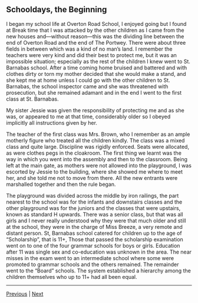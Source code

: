 ## Schooldays, the Beginning

I began my school life at Overton Road School, I enjoyed going but I found at Break time that I was attacked by the other children as I came from the new houses and—without reason—this was the dividing line between the end of Overton Road and the end of The Portwey. There were about three fields in between which was a kind of no man’s land. I remember the teachers were very kind and did their best to protect me, but it was an impossible situation; especially as the rest of the children I knew went to St. Barnabas school. After a time coming home bruised and battered and with clothes dirty or torn my mother decided that she would make a stand, and she kept me at home unless I could go with the other children to St. Barnabas, the school inspector came and she was threatened with prosecution, but she remained adamant and in the end I went to the first class at St. Barnabas.

My sister Jessie was given the responsibility of protecting me and as she was, or appeared to me at that time, considerably older so I obeyed implicitly all instructions given by her.

The teacher of the first class was Mrs. Brown, who I remember as an ample motherly figure who treated all the children kindly. The class was a mixed class and quite large. Discipline was rigidly enforced. Seats were allocated, as were clothes pegs in the cloakroom. The first thing we learnt was the way in which you went into the assembly and then to the classroom. Being left at the main gate, as mothers were not allowed into the playground, I was escorted by Jessie to the building, where she showed me where to meet her, and she told me not to move from there. All the new entrants were marshalled together and then the rule began.

The playground was divided across the middle by iron railings, the part nearest to the school was for the infants and downstairs classes and the other playground was for the juniors and the classes that were upstairs, known as standard H upwards. There was a senior class, but that was all girls and I never really understood why they were that much older and still at the school, they were in the charge of Miss Breeze, a very remote and distant person. St, Barnabas school catered for children up to the age of “Scholarship”, that is 11+, Those that passed the scholarship examination went on to one of the four grammar schools for boys or girls. Education after 11 was single sex and co-education was unknown in the area. The near misses in the exam went to an intermediate school where some were promoted to grammar schools and the others remained. The remainder went to the “Board” schools. The system established a hierarchy among the children themselves who up to 11+ had all been equal.

---

<a href="../02-portwey/WAE-07.html">Previous</a> | <a href="./WAE-15.html">Next</a>
